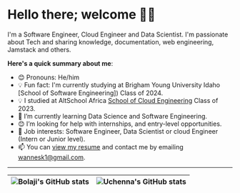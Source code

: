 # Hello there; welcome 👋🏾

I'm a Software Engineer, Cloud Engineer and Data Scientist. I'm passionate about Tech and sharing knowledge, documentation, web engineering, Jamstack and others.

**Here's a quick summary about me**:

- 😊 Pronouns: He/him
- 💡 Fun fact: I'm currently studying at Brigham Young University Idaho [School of Software Engineering]) Class of 2024.
- 💡 I studied at AltSchool Africa [School of Cloud Engineering](https://altschoolafrica.com/schools/engineering) Class of 2023.
- 🌱 I’m currently learning Data Science and Software Engineering.
- 😊 I’m looking for help with internships, and entry-level opportunities.
- 💼 Job interests: Software Engineer, Data Scientist or cloud Engineer (Intern or Junior level).
- 📫 You can [view my resume](#) and contact me by emailing wannesk1@gmail.com.

---

| <img align="center" src="https://github-readme-stats.vercel.app/api?username=nwaeze77&show_icons=true&include_all_commits=true&hide_border=true" alt="Bolaji's GitHub stats" /> | <img align="center" src="https://github-readme-stats.vercel.app/api/top-langs/?username=nwaeze77&langs_count=8&layout=compact&hide_border=true" alt="Uchenna's GitHub stats" /> |
| ------------- | ------------- |
